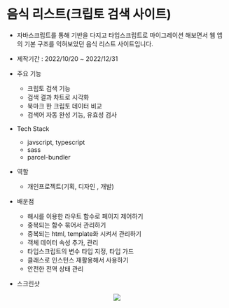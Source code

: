 # 음식 리스트(크립토 검색 사이트)

- 자바스크립트를 통해 기반을 다지고 타입스크립트로 마이그레이션 해보면서 웹 앱의 기본 구조를 익혀보았던 음식 리스트 사이트입니다.

- 제작기간 : 2022/10/20 ~ 2022/12/31

- 주요 기능

  - 크립토 검색 기능
  - 검색 결과 차트로 시각화
  - 북마크 한 크립토 데이터 비교
  - 검색어 자동 완성 기능, 유효성 검사

- Tech Stack

  - javscript, typescript
  - sass
  - parcel-bundler

- 역할

  - 개인프로젝트(기획, 디자인 , 개발)

- 배운점

  - 해시를 이용한 라우트 함수로 페이지 제어하기
  - 중복되는 함수 묶어서 관리하기
  - 중복되는 html, template화 시켜서 관리하기
  - 객체 데이터 속성 추가, 관리
  - 타입스크립트의 변수 타입 지정, 타입 가드
  - 클래스로 인스턴스 재활용해서 사용하기
  - 안전한 전역 상태 관리

- 스크린샷
<p align="center">
  <img src="https://user-images.githubusercontent.com/88272606/210235267-03622bef-2df9-4ebc-8cfc-edaab3a10b79.gif" />
</p>
